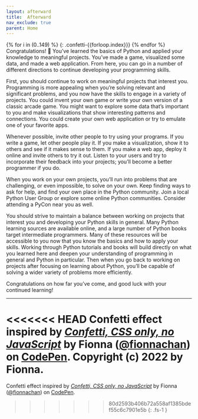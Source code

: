 ```yaml
---
layout: afterward
title:  Afterward
nav_exclude: true
parent: Home
---
```

{% for i in (0..149) %}
 &#32;
 {: .confetti-{{forloop.index}}}
{% endfor %}
Congratulations! 🎉 You’ve learned the basics of Python and applied your
knowledge to meaningful projects. You’ve made a game, visualized some
data, and made a web application. From here, you can go in a number of
different directions to continue developing your programming skills.

First, you should continue to work on meaningful projects that interest
you. Programming is more appealing when you’re solving relevant and
significant problems, and you now have the skills to engage in a variety
of projects. You could invent your own game or write your own version of
a classic arcade game. You might want to explore some data that’s
important to you and make visualizations that show interesting patterns
and connections. You could create your own web application or try to
emulate one of your favorite apps.

Whenever possible, invite other people to try using your programs. If
you write a game, let other people play it. If you make a visualization,
show it to others and see if it makes sense to them. If you make a web
app, deploy it online and invite others to try it out. Listen to your
users and try to incorporate their feedback into your projects; you’ll
become a better programmer if you do.

When you work on your own projects, you’ll run into problems that are
challenging, or even impossible, to solve on your own. Keep finding ways
to ask for help, and find your own place in the Python community. Join a
local Python User Group or explore some online Python communities.
Consider attending a PyCon near you as well.

You should strive to maintain a balance between working on projects that
interest you and developing your Python skills in general. Many Python
learning sources are available online, and a large number of Python
books target intermediate programmers. Many of these resources will be
accessible to you now that you know the basics and how to apply your
skills. Working through Python tutorials and books will build directly
on what you learned here and deepen your understanding of programming in
general and Python in particular. Then when you go back to working on
projects after focusing on learning about Python, you’ll be capable of
solving a wider variety of problems more efficiently.

Congratulations on how far you’ve come, and good luck with your
continued learning!

---

<<<<<<< HEAD
Confetti effect inspired by [*Confetti, CSS only, no JavaScript*](https://codepen.io/fionnachan/pen/EvaqOB) by Fionna \([@fionnachan](https://codepen.io/fionnachan)\) on [CodePen](https://codepen.io/). Copyright (c) 2022 by Fionna.
=======
Confetti effect inspired by [*Confetti, CSS only, no JavaScript*](https://codepen.io/fionnachan/pen/EvaqOB) by Fionna \([@fionnachan](https://codepen.io/fionnachan)\) on [CodePen](https://codepen.io/).
>>>>>>> 80d2593b406b72a558af1385bdef55c6c7901e5b
{: .fs-1 }
